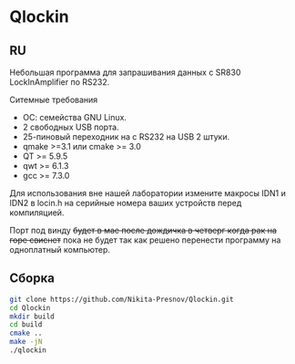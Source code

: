 # Qlockin
## RU
Небольшая программа для запрашивания данных с SR830 LockInAmplifier по RS232.

Ситемные требования
* ОС: семейства GNU Linux.
* 2 свободных USB порта.
* 25-пиновый переходник нa с RS232 на USB 2 штуки.
* qmake >=3.1 или cmake >= 3.0
* QT >=  5.9.5
* qwt >= 6.1.3
* gcc >= 7.3.0

Для использования вне нашей лаборатории измените мaкросы IDN1 и IDN2 в locin.h на серийные номера ваших устройств перед компиляцией. 

Порт под винду ~~будет в мае после дождичка в четверг когда рак на горе свиснет~~ пока не будет так как решено перенести программу на одноплатный компьютер.

## Сборка
```bash
git clone https://github.com/Nikita-Presnov/Qlockin.git
cd Qlockin
mkdir build
cd build
cmake ..
make -jN
./qlockin
```
